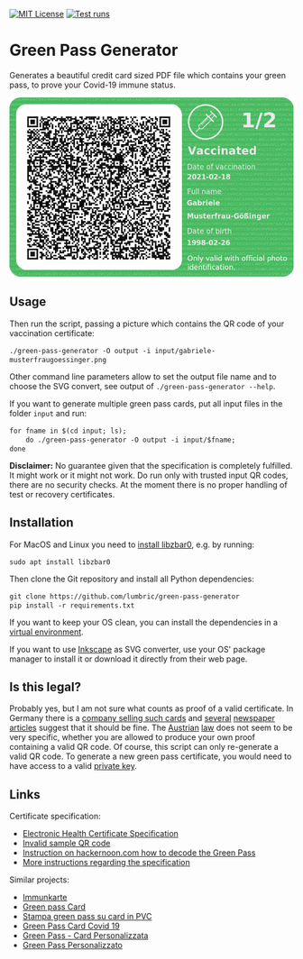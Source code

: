 [![MIT License](https://badgen.net/github/license/lumbric/green-pass-generator)](https://choosealicense.com/licenses/mit/)
[![Test runs](https://github.com/lumbric/green-pass-generator/actions/workflows/tests.yml/badge.svg)](https://github.com/lumbric/green-pass-generator/actions/workflows/tests.yml)

Green Pass Generator
====================

Generates a beautiful credit card sized PDF file which contains your green pass, to prove your
Covid-19 immune status.


![Example Green Pass](output/greenpass-gabriele-musterfraugoessinger.png)


Usage
-----

Then run the script, passing a picture which contains the QR code of your vaccination certificate:

    ./green-pass-generator -O output -i input/gabriele-musterfraugoessinger.png


Other command line parameters allow to set the output file name and to choose the SVG convert, see
output of `./green-pass-generator --help`.

If you want to generate multiple green pass cards, put all input files in the folder `input` and
run:

    for fname in $(cd input; ls);
        do ./green-pass-generator -O output -i input/$fname;
    done

**Disclaimer:** No guarantee given that the specification is completely fulfilled. It might work or
it might not work. Do run only with trusted input QR codes, there are no security checks. At the
moment there is no proper handling of test or recovery certificates.


Installation
------------

For MacOS and Linux you need to [install libzbar0](https://pypi.org/project/pyzbar/#installation),
e.g. by running:

    sudo apt install libzbar0

Then clone the Git repository and install all Python dependencies:

    git clone https://github.com/lumbric/green-pass-generator
    pip install -r requirements.txt

If you want to keep your OS clean, you can install the dependencies in a
[virtual environment](https://docs.python.org/3/tutorial/venv.html#creating-virtual-environments).

If you want to use [Inkscape](https://inkscape.org/) as SVG converter, use your OS' package manager
to install it or download it directly from their web page.


Is this legal?
--------------

Probably yes, but I am not sure what counts as proof of a valid certificate. In
Germany there is a [company selling such cards](https://immunkarte.de/) and
[several](https://praxistipps.chip.de/digitaler-impfpass-ohne-handy-nutzen-impfnachweis-ohne-smartphone_135563)
[newspaper](https://www.stuttgarter-nachrichten.de/inhalt.digitaler-impfpass-ohne-smartphone-mhsd.21f955ae-b81d-4410-a7aa-0a035a7feec7.html)
[articles](https://www.stuttgarter-nachrichten.de/inhalt.digitaler-impfpass-scheckkarte-mhsd.19d21b0c-1cbb-4345-8589-be23ec84fc01.html)
suggest that it should be fine. The [Austrian](https://www.ris.bka.gv.at/eli/bgbl/1950/186/P4b/NOR40238371?ResultFunctionToken=84eafd3c-8dcb-4e99-9191-5fadac1d04a1&Position=1&Sort=1%7cDesc&Abfrage=Bundesnormen&Kundmachungsorgan=&Index=&Titel=EpiG&Gesetzesnummer=&VonArtikel=&BisArtikel=&VonParagraf=&BisParagraf=&VonAnlage=&BisAnlage=&Typ=&Kundmachungsnummer=&Unterzeichnungsdatum=&FassungVom=27.01.2022&VonInkrafttretedatum=&BisInkrafttretedatum=&VonAusserkrafttretedatum=&BisAusserkrafttretedatum=&NormabschnittnummerKombination=Und&ImRisSeitVonDatum=&ImRisSeitBisDatum=&ImRisSeit=Undefined&ResultPageSize=100&Suchworte=)
[law](https://www.ris.bka.gv.at/GeltendeFassung.wxe?Abfrage=Bundesnormen&Gesetzesnummer=20011743)
does not seem to be very specific, whether you are allowed to produce your own proof containing a
valid QR code. Of course, this script can only re-generate a valid QR code. To generate a new
green pass certificate, you would need to have access to a valid
[private key](https://github.com/ehn-dcc-development/hcert-spec/blob/main/hcert_spec.md#62-key-management).


Links
-----

Certificate specification:
 - [Electronic Health Certificate Specification](https://github.com/ehn-dcc-development/hcert-spec/blob/main/hcert_spec.md)
 - [Invalid sample QR code](https://dgc.a-sit.at/ehn/)
 - [Instruction on hackernoon.com how to decode the Green Pass](https://hackernoon.com/how-to-decode-your-own-eu-vaccination-green-pass-with-a-few-lines-of-python-9v2c37s1)
 - [More instructions regarding the specification](https://www.gabriel.urdhr.fr/2021/09/22/whats-in-my-covid-cert/)

Similar projects:
 - [Immunkarte](https://immunkarte.de/])
 - [Green pass Card](https://factoryprint.it/tag-prodotto/green-pass/)
 - [Stampa green pass su card in PVC](https://www.seceservizi.com/prodotto/stampa-green-pass/)
 - [Green Pass Card Covid 19](https://www.personal-tech.it/it/id-card/9486-id-card-personalizzate.html)
 - [Green Pass - Card Personalizzata](https://www.fadoadv.it/negozio/Green-Pass-Card-Personalizzata-p394810909)
 - [Green Pass Personalizzato](https://www.point20.it/negozio/green-pass-personalizzato-su-card-in-pvc-con-qr-code-dimensione-biglietto-da-visita/)
